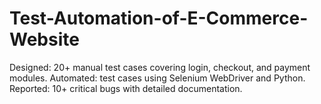 # Test-Automation-of-E-Commerce-Website
Designed: 20+ manual test cases covering login, checkout, and payment modules.  Automated: test cases using Selenium WebDriver and Python.  Reported: 10+ critical bugs with detailed documentation.
